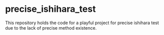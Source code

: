 # precise_ishihara_test
This repository holds the code for a playful project for precise ishihara test due to the lack of precise method existence.
